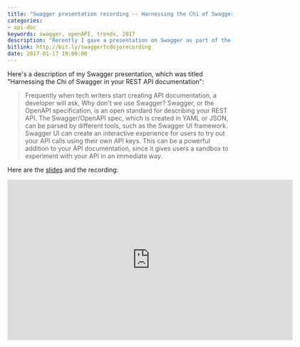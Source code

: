 ```yaml
---
title: "Swagger presentation recording -- Harnessing the Chi of Swagger in your REST API documentation"
categories:
- api-doc
keywords: swagger, openAPI, trends, 2017
description: "Recently I gave a presentation on Swagger as part of the TC Dojo webinar series. If you missed the presentation, you can view the Swagger recording here."
bitlink: http://bit.ly/swaggertcdojorecording
date: 2017-01-17 19:00:00
---
```


Here's a description of my Swagger presentation, which was titled "Harnessing the Chi of Swagger in your REST API documentation":

> Frequently when tech writers start creating API documentation, a developer will ask, Why don't we use Swagger? Swagger, or the OpenAPI specification, is an open standard for describing your REST API. The Swagger/OpenAPI spec, which is created in YAML or JSON, can be parsed by different tools, such as the Swagger UI framework. Swagger UI can create an interactive experience for users to try out your API calls using their own API keys. This can be a powerful addition to your API documentation, since it gives users a sandbox to experiment with your API in an immediate way.

Here are the [slides](https://idratherbewriting.com/files/swaggerslides/#/) and the recording:

<iframe width="640" height="360" src="https://www.youtube.com/embed/wC5hxY0RItQ" frameborder="0" allowfullscreen>

{% include ads.html %}

To learn more, see my [Swagger tutorial](https://idratherbewriting.com/learnapidoc/pubapis_swagger.html), which is the most popular article on my site and part of my [REST API documentation course](https://idratherbewriting.com/learnapidoc/).

You can learn more about the [TC Dojo here](http://www.single-sourcing.com/products/tcdojo/).
